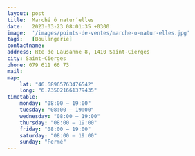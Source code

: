 ```yaml
---
layout: post
title:  Marché ô natur’elles
date:   2023-03-23 08:01:35 +0300
image:  '/images/points-de-ventes/marche-o-natur-elles.jpg'
tags:   [Boulangerie]
contactname: 
address: Rte de Lausanne 8, 1410 Saint-Cierges
city: Saint-Cierges
phone: 079 611 66 73
mail: 
map:
    lat: "46.68965763476542"
    long: "6.735021661379435"
timetable:
    monday: "08:00 – 19:00"
    tuesday: "08:00 – 19:00"
    wednesday: "08:00 – 19:00"
    thursday: "08:00 – 19:00"
    friday: "08:00 – 19:00"
    saturday: "08:00 – 19:00"
    sunday: "Fermé"
---
```

